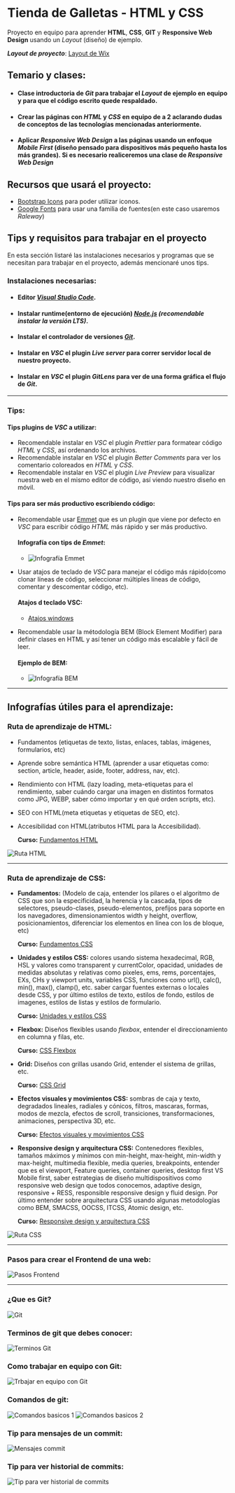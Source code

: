 # Tienda de Galletas - HTML y CSS

Proyecto en equipo para aprender **HTML**, **CSS**, **GIT** y **Responsive Web Design** usando un _Layout_ (diseño) de ejemplo.

**_Layout de proyecto_**: [Layout de Wix](https://www.wix.com/website-template/view/html/2007?utm_content=bufferc539f&utm_medium=social&utm_source=pinterest.com&utm_campaign=buffer&epik=dj0yJnU9Y1hjUDZ6NmNpYjg2RXdjTUMtMEphTE00NXRidjNIUS0mcD0wJm49NlZKeHRUblcwd19wWHp5QjZWS1FyZyZ0PUFBQUFBR1dmVFh3)


## **Temario y clases:**
- #### Clase introductoria de _Git_ para trabajar el _Layout_ de ejemplo en equipo y para que el código escrito quede respaldado.

- #### Crear las páginas con _HTML_ y _CSS_ en equipo de a 2 aclarando dudas de conceptos de las tecnologías mencionadas anteriormente.

- #### Aplicar **_Responsive Web Design_** a las páginas usando un enfoque **_Mobile First_** (diseño pensado para dispositivos más pequeño hasta los más grandes). Si es necesario realiceremos una clase de **_Responsive Web Design_** 


## **Recursos que usará el proyecto:**
- [Bootstrap Icons](https://icons.getbootstrap.com/?q=yout) para poder utilizar iconos.
- [Google Fonts](https://fonts.google.com/specimen/Raleway?query=Rale) para usar una familia de fuentes(en este caso usaremos _Raleway_)


## Tips y requisitos para trabajar en el proyecto
En esta sección listaré las instalaciones necesarios y programas que se necesitan para trabajar en el proyecto, además mencionaré unos tips.


### Instalaciones necesarias:
- #### Editor _[Visual Studio Code](https://code.visualstudio.com/Download)_.
- #### Instalar runtime(entorno de ejecución) _[Node.js](https://nodejs.org/en) (recomendable instalar la versión LTS)_.
- #### Instalar el controlador de versiones _[Git](https://www.git-scm.com/downloads)_.
- #### Instalar en _VSC_ el plugin *_Live server_* para correr servidor local de nuestro proyecto.
- #### Instalar en _VSC_ el plugin *_GitLens_* para ver de una forma gráfica el flujo de _Git_.

___

### Tips:

#### Tips plugins de _VSC_ a utilizar:
- Recomendable instalar en _VSC_ el plugin _Prettier_ para formatear código _HTML_ y _CSS_, así ordenando los archivos.
- Recomendable instalar en _VSC_ el plugin _Better Comments_ para ver los comentario coloreados en _HTML_ y _CSS_.
- Recomendable instalar en _VSC_ el plugin _Live Preview_ para visualizar nuestra web en el mismo editor de código, así viendo nuestro diseño en móvil.

#### Tips para ser más productivo escribiendo código:
- Recomendable usar [Emmet](https://emmet.io/) que es un plugin que viene por defecto en _VSC_ para escribir código _HTML_ más rápido y ser más productivo.

  #### **Infografía con tips de _Emmet_:**
  - ![Infografía Emmet](./tips/emmet-atajos.png)

- Usar atajos de teclado de _VSC_ para manejar el código más rápido(como clonar líneas de código, seleccionar múltiples líneas de código, comentar y descomentar código, etc).

  #### **Atajos d teclado VSC:** 
  - [Atajos windows](./tips/keyboard-shortcuts-windows.pdf)

- Recomendable usar la métodología BEM (Block Element Modifier) para definir clases en HTML y así tener un código más escalable y fácil de leer.

  #### **Ejemplo de BEM:**
  - ![Infografía BEM](https://sourcedcode.com/storage/2022/01/bem-simple-example.1.png)


___

## Infografías útiles para el aprendizaje:

### Ruta de aprendizaje de HTML:
- Fundamentos (etiquetas de texto, listas, enlaces, tablas, imágenes, formularios, etc)

- Aprende sobre semántica HTML (aprender a usar etiquetas como: section, article, header, aside, footer, address, nav, etc).

- Rendimiento con HTML (lazy loading, meta-etiquetas para el rendimiento, saber cuándo cargar una imagen en distintos formatos como JPG, WEBP, saber cómo importar y en qué orden scripts, etc).

- SEO con HTML(meta etiquetas y etiquetas de SEO, etc).

- Accesibilidad con HTML(atributos HTML para la Accesibilidad).

  **Curso:** [Fundamentos HTML](https://youtu.be/-oK6zL01fNM?si=E7YGOCTfUEgceL35)

![Ruta HTML](./tips/HTML.png)

___

### Ruta de aprendizaje de CSS:
- **Fundamentos:** (Modelo de caja, entender los pilares o el algoritmo de CSS que son la especificidad, la herencia y la cascada, tipos de selectores, pseudo-clases, pseudo-elementos, prefijos para soporte en los navegadores, dimensionamientos width y height, overflow, posicionamientos, diferenciar los elementos en línea con los de bloque, etc)

  **Curso:** [Fundamentos CSS](https://youtu.be/K3xmRF8ab1o?si=aAHlTNtjFYbag9EU)

- **Unidades y estilos CSS:** colores usando sistema hexadecimal, RGB, HSL y valores como transparent y currentColor, opacidad, unidades de medidas absolutas y relativas como pixeles, ems, rems, porcentajes, EXs, CHs y viewport units, variables CSS, funciones como url(), calc(), min(), max(), clamp(), etc. saber cargar fuentes externas o locales desde CSS, y por último estilos de texto, estilos de fondo, estilos de imagenes, estilos de listas y estilos de formulario.

  **Curso:** [Unidades y estilos CSS](https://youtu.be/p_lT7AgpEMU?si=F6eKDc0WWbvqoi62)

- **Flexbox:** Diseños flexibles usando _flexbox_, entender el direccionamiento en columna y filas, etc.

  **Curso:** [CSS Flexbox](https://youtube.com/playlist?list=PLvq-jIkSeTUbQc3dGsssp8lxAi5npMrys&si=_Ise6tSMH020DiNC)

- **Grid:**  Diseños con grillas usando Grid, entender el sistema de grillas, etc.

  **Curso:** [CSS Grid](https://youtube.com/playlist?list=PLvq-jIkSeTUY628cyd9LVbXSXi2xG9mUl&si=Czz0NVoB1iRfh5fG)

- **Efectos visuales y movimientos CSS:** sombras de caja y texto, degradados lineales, radiales y cónicos, filtros, mascaras, formas, modos de mezcla, efectos de scroll, transiciones, transformaciones, animaciones, perspectiva 3D, etc.

  **Curso:** [Efectos visuales y movimientos CSS](https://youtu.be/mVhoGXkDbMw?si=eNM_w-e11kiSrvvU)

- **Responsive design y arquitectura CSS:** Contenedores flexibles, tamaños máximos y mínimos con min-height, max-height, min-width y max-height, multimedia flexible, media queries, breakpoints, entender que es el viewport, Feature queries, container queries, desktop first VS Mobile first, saber estrategias de diseño multidispositivos como responsive web design que todos conocemos, adaptive design, responsive + RESS, responsible responsive design y fluid design. Por último entender sobre arquitectura CSS usando algunas metodologías como BEM, SMACSS, OOCSS, ITCSS, Atomic design, etc.

  **Curso:** [Responsive design y arquitectura CSS](https://youtu.be/udGrXWeJp1Y?si=CU8GmY6hdouU_YTl)

![Ruta CSS](./tips/CSS.jpg)

___

### Pasos para crear el Frontend de una web:

![Pasos Frontend](./tips/pasos-dev-frontend.jpg)

___

### ¿Que es Git?

![Git](./tips/definicion-git.png)

### Terminos de git que debes conocer:

![Terminos Git](./tips/terminos-git.jpg)

### Como trabajar en equipo con Git:
![Trbajar en equipo con Git](./tips/trabajar-equipo-git.png)

### Comandos de git:

![Comandos basicos 1](./tips/comandos-git1.jpg)
![Comandos basicos 2](./tips/comandos-git2.jpg)

### Tip para mensajes de un commit:

![Mensajes commit](./tips/mensaje-commit-git.png)

### Tip para ver historial de commits:

![Tip para ver historial de commits](./tips/tip-historial-commit.png)